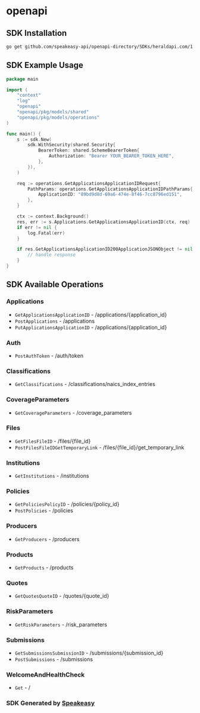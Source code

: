 # openapi

<!-- Start SDK Installation -->
## SDK Installation

```bash
go get github.com/speakeasy-api/openapi-directory/SDKs/heraldapi.com/1.0.0/go
```
<!-- End SDK Installation -->

## SDK Example Usage
<!-- Start SDK Example Usage -->
```go
package main

import (
    "context"
    "log"
    "openapi"
    "openapi/pkg/models/shared"
    "openapi/pkg/models/operations"
)

func main() {
    s := sdk.New(
        sdk.WithSecurity(shared.Security{
            BearerToken: shared.SchemeBearerToken{
                Authorization: "Bearer YOUR_BEARER_TOKEN_HERE",
            },
        }),
    )

    req := operations.GetApplicationsApplicationIDRequest{
        PathParams: operations.GetApplicationsApplicationIDPathParams{
            ApplicationID: "89bd9d8d-69a6-474e-8f46-7cc8796ed151",
        },
    }

    ctx := context.Background()
    res, err := s.Applications.GetApplicationsApplicationID(ctx, req)
    if err != nil {
        log.Fatal(err)
    }

    if res.GetApplicationsApplicationID200ApplicationJSONObject != nil {
        // handle response
    }
}
```
<!-- End SDK Example Usage -->

<!-- Start SDK Available Operations -->
## SDK Available Operations


### Applications

* `GetApplicationsApplicationID` - /applications/{application_id}
* `PostApplications` - /applications
* `PutApplicationsApplicationID` - /applications/{application_id}

### Auth

* `PostAuthToken` - /auth/token

### Classifications

* `GetClassifications` - /classifications/naics_index_entries

### CoverageParameters

* `GetCoverageParameters` - /coverage_parameters

### Files

* `GetFilesFileID` - /files/{file_id}
* `PostFilesFileIDGetTemporaryLink` - /files/{file_id}/get_temporary_link

### Institutions

* `GetInstitutions` - /institutions

### Policies

* `GetPoliciesPolicyID` - /policies/{policy_id}
* `PostPolicies` - /policies

### Producers

* `GetProducers` - /producers

### Products

* `GetProducts` - /products

### Quotes

* `GetQuotesQuoteID` - /quotes/{quote_id}

### RiskParameters

* `GetRiskParameters` - /risk_parameters

### Submissions

* `GetSubmissionsSubmissionID` - /submissions/{submission_id}
* `PostSubmissions` - /submissions

### WelcomeAndHealthCheck

* `Get` - /
<!-- End SDK Available Operations -->

### SDK Generated by [Speakeasy](https://docs.speakeasyapi.dev/docs/using-speakeasy/client-sdks)
